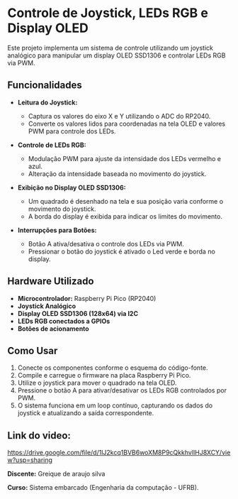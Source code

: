 # Controle de Joystick, LEDs RGB e Display OLED

Este projeto implementa um sistema de controle utilizando um joystick analógico para manipular um display OLED SSD1306 e controlar LEDs RGB via PWM.

## Funcionalidades

- **Leitura do Joystick:**

  - Captura os valores do eixo X e Y utilizando o ADC do RP2040.
  - Converte os valores lidos para coordenadas na tela OLED e valores PWM para controle dos LEDs.

- **Controle de LEDs RGB:**

  - Modulação PWM para ajuste da intensidade dos LEDs vermelho e azul.
  - Alteração da intensidade baseada no movimento do joystick.

- **Exibição no Display OLED SSD1306:**

  - Um quadrado é desenhado na tela e sua posição varia conforme o movimento do joystick.
  - A borda do display é exibida para indicar os limites do movimento.

- **Interrupções para Botões:**

  - Botão A ativa/desativa o controle dos LEDs via PWM.
  - Pressionar o botão do joystick é ativado o Led verde e borda no display.

## Hardware Utilizado

- **Microcontrolador:** Raspberry Pi Pico (RP2040)
- **Joystick Analógico**
- **Display OLED SSD1306 (128x64) via I2C**
- **LEDs RGB conectados a GPIOs**
- **Botões de acionamento**

## Como Usar

1. Conecte os componentes conforme o esquema do código-fonte.
2. Compile e carregue o firmware na placa Raspberry Pi Pico.
3. Utilize o joystick para mover o quadrado na tela OLED.
4. Pressione o botão A para ativar/desativar os LEDs RGB controlados por PWM.
5. O sistema funciona em um loop contínuo, capturando os dados do joystick e atualizando a saída correspondente.

## Link do video:
https://drive.google.com/file/d/1lJ2kcq1BVB6woXM8P9cQkkhvlIHJ8XCY/view?usp=sharing



**Discente:** Greique de araujo silva

**Curso:** Sistema embarcado (Engenharia da computação - UFRB).

